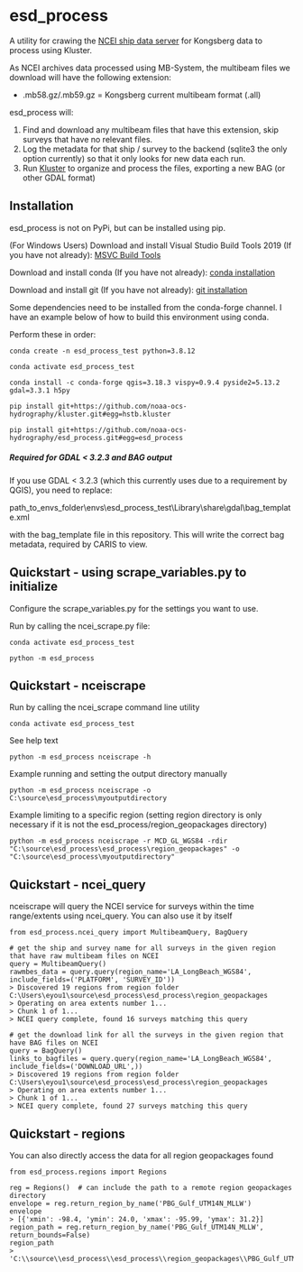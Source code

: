 # esd_process

A utility for crawing the [NCEI ship data server](https://data.ngdc.noaa.gov/platforms/ocean/ships/) for Kongsberg data to process using Kluster.

As NCEI archives data processed using MB-System, the multibeam files we download will have the following extension:

- .mb58.gz/.mb59.gz = Kongsberg current multibeam format (.all) 

esd_process will:

1. Find and download any multibeam files that have this extension, skip surveys that have no relevant files.
2. Log the metadata for that ship / survey to the backend (sqlite3 the only option currently) so that it only looks for new data each run.
3. Run [Kluster](https://github.com/noaa-ocs-hydrography/kluster) to organize and process the files, exporting a new BAG (or other GDAL format)


## Installation

esd_process is not on PyPi, but can be installed using pip.

(For Windows Users) Download and install Visual Studio Build Tools 2019 (If you have not already): [MSVC Build Tools](https://visualstudio.microsoft.com/visual-cpp-build-tools/)

Download and install conda (If you have not already): [conda installation](https://docs.conda.io/projects/conda/en/latest/user-guide/install/)

Download and install git (If you have not already): [git installation](https://git-scm.com/book/en/v2/Getting-Started-Installing-Git)

Some dependencies need to be installed from the conda-forge channel.  I have an example below of how to build this environment using conda.

Perform these in order:

`conda create -n esd_process_test python=3.8.12 `

`conda activate esd_process_test `

`conda install -c conda-forge qgis=3.18.3 vispy=0.9.4 pyside2=5.13.2 gdal=3.3.1 h5py `

`pip install git+https://github.com/noaa-ocs-hydrography/kluster.git#egg=hstb.kluster `

`pip install git+https://github.com/noaa-ocs-hydrography/esd_process.git#egg=esd_process `

##### Required for GDAL < 3.2.3 and BAG output

If you use GDAL < 3.2.3 (which this currently uses due to a requirement by QGIS), you need to replace:

path_to_envs_folder\envs\esd_process_test\Library\share\gdal\bag_template.xml

with the bag_template file in this repository.  This will write the correct bag metadata, required by CARIS to view.

## Quickstart - using scrape_variables.py to initialize

Configure the scrape_variables.py for the settings you want to use.

Run by calling the ncei_scrape.py file:

`conda activate esd_process_test `

`python -m esd_process`

## Quickstart - nceiscrape

Run by calling the ncei_scrape command line utility

`conda activate esd_process_test `

See help text

`python -m esd_process nceiscrape -h`

Example running and setting the output directory manually

`python -m esd_process nceiscrape -o C:\source\esd_process\myoutputdirectory`

Example limiting to a specific region (setting region directory is only necessary if it is not the esd_process/region_geopackages directory)

`python -m esd_process nceiscrape -r MCD_GL_WGS84 -rdir "C:\source\esd_process\esd_process\region_geopackages" -o "C:\source\esd_process\myoutputdirectory"`

## Quickstart - ncei_query

nceiscrape will query the NCEI service for surveys within the time range/extents using ncei_query.  You can also use it by itself

```
from esd_process.ncei_query import MultibeamQuery, BagQuery

# get the ship and survey name for all surveys in the given region that have raw multibeam files on NCEI
query = MultibeamQuery()
rawmbes_data = query.query(region_name='LA_LongBeach_WGS84', include_fields=('PLATFORM', 'SURVEY_ID'))
> Discovered 19 regions from region folder C:\Users\eyou1\source\esd_process\esd_process\region_geopackages
> Operating on area extents number 1...
> Chunk 1 of 1...
> NCEI query complete, found 16 surveys matching this query

# get the download link for all the surveys in the given region that have BAG files on NCEI
query = BagQuery()
links_to_bagfiles = query.query(region_name='LA_LongBeach_WGS84', include_fields=('DOWNLOAD_URL',))
> Discovered 19 regions from region folder C:\Users\eyou1\source\esd_process\esd_process\region_geopackages
> Operating on area extents number 1...
> Chunk 1 of 1...
> NCEI query complete, found 27 surveys matching this query
```

## Quickstart - regions

You can also directly access the data for all region geopackages found

```
from esd_process.regions import Regions

reg = Regions()  # can include the path to a remote region geopackages directory
envelope = reg.return_region_by_name('PBG_Gulf_UTM14N_MLLW')
envelope
> [{'xmin': -98.4, 'ymin': 24.0, 'xmax': -95.99, 'ymax': 31.2}]
region_path = reg.return_region_by_name('PBG_Gulf_UTM14N_MLLW', return_bounds=False)
region_path
> 'C:\\source\\esd_process\\esd_process\\region_geopackages\\PBG_Gulf_UTM14N_MLLW.gpkg'
```
